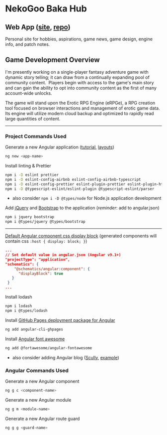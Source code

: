 # NekoGoo Baka Hub

## Web App ([site](https://nekogoo.github.io), [repo](https://github.com/NekoGoo/nekogoo.github.io))

Personal site for hobbies, aspirations, game news, game design, engine info, and patch notes.

## Game Development Overview

I'm presently working on a single-player fantasy adventure game with dynamic story telling; it can draw from a continually expanding pool of community content.&nbsp; Players begin with access to the game's main story and can gain the ability to opt into community content as the first of many account-wide unlocks.

The game will stand upon the Erotic RPG Engine (eRPGe), a RPG creation tool focused on browser interactions and management of erotic game data.&nbsp; Its engine will utilize modern cloud backup and optimized to rapidly read large quantities of content.

---

<!-- ## System Inspirations

> **Game Features**: The rules that govern and guide player actions in relation to the game world's response to them.

- Corruption of Champions [Wiki](https://wiki.smutosaur.us/CoC/Main_Page 'Erotic browser based flash text game')
- Sims 3 [Wikia](http://sims.wikia.com/wiki/The_Sims_Resource 'fan site'), [Relationships](https://strategywiki.org/wiki/The_Sims_3/Relationships 'Basic concepts to relationships in the Sims 3'), [Life States](https://sims.fandom.com/wiki/Life_state 'Special appearance and abilities')

--- -->

### Project Commands Used

Generate a new Angular application ([tutorial](https://angular.io/tutorial/toh-pt5), [layouts](https://indepth.dev/posts/1235/how-to-reuse-common-layouts-in-angular-using-router-2))

```bash
ng new <app-name>
```

Install linting & Prettier

```bash
npm i -D eslint prettier
npm i -D eslint-config-airbnb eslint-config-airbnb-typescript
npm i -D eslint-config-prettier eslint-plugin-prettier eslint-plugin-html
npm i -D @typescript-eslint/eslint-plugin @typescript-eslint/parser
```

- also consider `npm i -D @types/node` for Node.js application development

Add [jQuery](https://jquery.com) and [Bootstrap](https://getbootstrap.com) to the application (_reminder_: add to angular.json)

```bash
npm i jquery bootstrap
npm i @types/jquery @types/bootstrap
```

---

[Default Angular component css display block](https://stackoverflow.com/questions/51032328/angular-component-default-style-css-display-block) (generated components will contain css `:host { display: block; }`)

```json
...
// Set default value in angular.json (Angular v9.1+)
"projectType": "application",
"schematics": {
    "@schematics/angular:component": {
      "displayBlock": true
   }
 }
...
```

Install lodash

```bash
npm i lodash
npm i @types/lodash
```

Install [GitHub Pages deployment package for Angular](https://www.npmjs.com/package/angular-cli-ghpages)

```bash
ng add angular-cli-ghpages
```

Install [Angular font awesome](https://www.npmjs.com/package/@fortawesome/angular-fontawesome)

```bash
ng add @fortawesome/angular-fontawesome
```

- also consider adding Angular blog ([Scully](https://scully.io), [example](https://solocoding.dev))

### Angular Commands Used

Generate a new Angular component

```bash
ng g c <component-name>
```

Generate a new Angular module

```bash
ng g m <module-name>
```

Generate a new Angular route guard

```bash
ng g g <guard-name>
```
